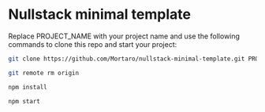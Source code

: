 # Nullstack minimal template

Replace PROJECT_NAME with your project name and use the following commands to clone this repo and start your project:

```sh
git clone https://github.com/Mortaro/nullstack-minimal-template.git PROJECT_NAME
```

```sh
git remote rm origin
```

```sh
npm install
```

```sh
npm start
```